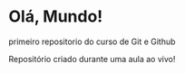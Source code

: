 # Olá, Mundo!
 primeiro repositorio do curso de Git e Github 

Repositório criado durante uma aula ao vivo!